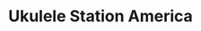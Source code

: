 ---
title: "Ukulele Station America"
url: /oregon/ukulele-station-america/
shop: musical instrument
---